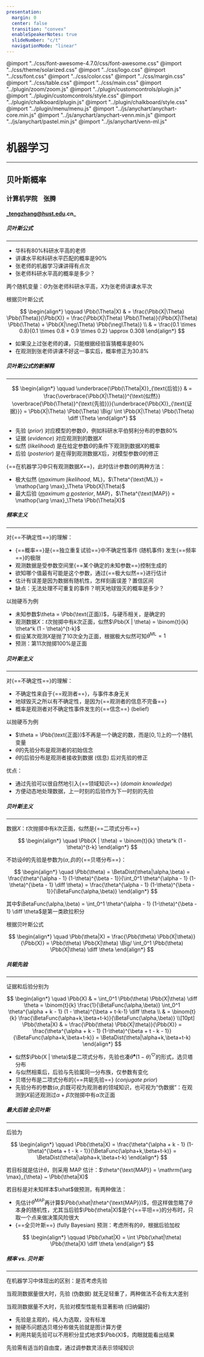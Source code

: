 ```yaml
---
presentation:
  margin: 0
  center: false
  transition: "convex"
  enableSpeakerNotes: true
  slideNumber: "c/t"
  navigationMode: "linear"
---
```


@import "../css/font-awesome-4.7.0/css/font-awesome.css"
@import "../css/theme/solarized.css"
@import "../css/logo.css"
@import "../css/font.css"
@import "../css/color.css"
@import "../css/margin.css"
@import "../css/table.css"
@import "../css/main.css"
@import "../plugin/zoom/zoom.js"
@import "../plugin/customcontrols/plugin.js"
@import "../plugin/customcontrols/style.css"
@import "../plugin/chalkboard/plugin.js"
@import "../plugin/chalkboard/style.css"
@import "../plugin/menu/menu.js"
@import "../js/anychart/anychart-core.min.js"
@import "../js/anychart/anychart-venn.min.js"
@import "../js/anychart/pastel.min.js"
@import "../js/anychart/venn-ml.js"

<!-- slide data-notes="" -->

<div class="bottom20"></div>

# 机器学习

<hr class="width50 center">

## 贝叶斯概率

<div class="bottom8"></div>

### 计算机学院 &nbsp;&nbsp; 张腾

#### _tengzhang@hust.edu.cn_

<!-- slide data-notes="" -->

##### 贝叶斯公式

---

- 华科有$80\%$科研水平高的老师
- 讲课水平和科研水平匹配的概率是$90\%$
- 张老师的机器学习课讲得有点次
- 张老师科研水平高的概率是多少？

两个随机变量：$\Theta$为张老师科研水平高，$X$为张老师讲课水平次

根据贝叶斯公式

$$
\begin{align*}
    \qquad \Pbb(\Theta|X) & = \frac{\Pbb(X|\Theta) \Pbb(\Theta)}{\Pbb(X)} = \frac{\Pbb(X|\Theta) \Pbb(\Theta)}{\Pbb(X|\Theta) \Pbb(\Theta) + \Pbb(X|\neg\Theta) \Pbb(\neg\Theta)} \\
    & = \frac{0.1 \times 0.8}{0.1 \times 0.8 + 0.9 \times 0.2} \approx 0.308
\end{align*}
$$

- 如果没上过张老师的课，只能根据经验盲猜概率是$80\%$
- 在观测到张老师讲课不好这一事实后，概率修正为$30.8\%$

<!-- slide vertical=true data-notes="" -->

##### 贝叶斯公式的新解释

---

$$
\begin{align*}
    \qquad \underbrace{\Pbb(\Theta|X)}_{\text{后验}} & = \frac{\overbrace{\Pbb(X|\Theta)}^{\text{似然}} \overbrace{\Pbb(\Theta)}^{\text{先验}}}{\underbrace{\Pbb(X)}_{\text{证据}}} = \Pbb(X|\Theta) \Pbb(\Theta) \Big/ \int \Pbb(X|\Theta) \Pbb(\Theta) \diff \Theta
\end{align*}
$$

- 先验 (_prior_) 对应模型的参数$\Theta$，例如科研水平伯努利分布的参数$80\%$
- 证据 (_evidence_) 对应观测到的数据$X$
- 似然 (_likelihood_) 是在给定参数$\Theta$的条件下观测到数据$X$的概率
- 后验 (_posterior_) 是在得到观测数据$X$后，对模型参数$\Theta$的修正

<div class="top2"></div>

{==在机器学习中只有观测数据$X$==}，此时估计参数$\Theta$的两种方法：

- 极大似然 (_<u>m</u>aximum <u>l</u>ikelihood_, ML)，$\Theta^{\text{ML}} = \mathop{\arg \max}_\Theta \Pbb(X|\Theta)$
- 最大后验 (_<u>m</u>aximum <u>a</u> <u>p</u>osterior_, MAP)，$\Theta^{\text{MAP}} = \mathop{\arg \max}_\Theta \Pbb(\Theta|X)$

<!-- slide data-notes="" -->

##### 频率主义

---

对{==不确定性==}的理解：

- {==概率==}是{==独立重复试验==}中不确定性事件 (随机事件) 发生{==频率==}的极限
- 观测数据是受参数空间里{==某个确定的未知参数==}控制生成的
- 欲知哪个值最有可能是这个参数，通过{==极大似然==}进行估计
- 估计有误差是因为数据有随机性，怎样刻画误差？置信区间
- 缺点：无法处理不可重复的事件？明天地球毁灭的概率是多少？

<div class="top2"></div>

以抛硬币为例

- 未知参数$\theta = \Pbb(\text{正面})$，与硬币相关，是确定的
- 观测数据$X$：$t$次抛掷中有$k$次正面，似然$\Pbb(X | \theta) = \binom{t}{k} \theta^k (1 - \theta)^{t-k}$
- 假设某次观测$X$是抛了$10$次全为正面，根据极大似然可知$\theta^{\text{ML}} = 1$
- 预测：第$11$次抛掷$100\%$是正面

<!-- slide data-notes="" -->

##### 贝叶斯主义

---

对{==不确定性==}的理解：

- 不确定性来自于{==观测者==}，与事件本身无关
- 地球毁灭之所以有不确定性，是因为{==观测者的信息不完备==}
- 概率是观测者对不确定性事件发生的{==信念==} (belief)

<div class="top2"></div>

以抛硬币为例

- $\theta = \Pbb(\text{正面})$不再是一个确定的数，而是$[0,1]$上的一个随机变量
- $\theta$的先验分布是观测者的初始信念
- $\theta$的后验分布是观测者接收到数据 (信息) 后对先验的修正

<div class="top2"></div>

优点：

- 通过先验可以很自然地引入{==领域知识==} (_domain knowledge_)
- 方便动态地处理数据，上一时刻的后验作为下一时刻的先验

<!-- slide vertical=true data-notes="" -->

##### 贝叶斯主义

---

数据$X$：$t$次抛掷中有$k$次正面，似然是{==二项式分布==}

$$
\begin{align*}
    \quad \Pbb(X | \theta) = \binom{t}{k} \theta^k (1 - \theta)^{t-k}
\end{align*}
$$

<div class="top-2"></div>

不妨设$\theta$的先验是参数为$(\alpha,\beta)$的{==贝塔分布==}：

$$
\begin{align*}
    \quad \Pbb(\theta) = \BetaDist(\theta|\alpha,\beta) = \frac{\theta^{\alpha - 1} (1-\theta)^{\beta - 1}}{\int_0^1 \theta^{\alpha - 1} (1-\theta)^{\beta - 1} \diff \theta} = \frac{\theta^{\alpha - 1} (1-\theta)^{\beta - 1}}{\BetaFunc(\alpha,\beta)}
\end{align*}
$$

<div class="top-4"></div>

其中$\BetaFunc(\alpha,\beta) = \int_0^1 \theta^{\alpha - 1} (1-\theta)^{\beta - 1} \diff \theta$是第一类欧拉积分

根据贝叶斯公式

$$
\begin{align*}
    \quad \Pbb(\theta|X) = \frac{\Pbb(\theta) \Pbb(X|\theta)}{\Pbb(X)} = \Pbb(\theta) \Pbb(X|\theta) \Big/ \int_0^1 \Pbb(\theta) \Pbb(X|\theta) \diff \theta
\end{align*}
$$

<!-- slide data-notes="" -->

##### 共轭先验

---

证据和后验分别为

$$
\begin{align*}
    \quad \Pbb(X) & = \int_0^1 \Pbb(\theta) \Pbb(X|\theta) \diff \theta = \binom{t}{k} \frac{1}{\BetaFunc(\alpha,\beta)} \int_0^1  \theta^{\alpha + k - 1} (1 - \theta)^{\beta + t-k-1} \diff \theta \\
    & = \binom{t}{k} \frac{\BetaFunc(\alpha+k,\beta+t-k)}{\BetaFunc(\alpha,\beta)} \\[10pt]
    \Pbb(\theta|X) & = \frac{\Pbb(\theta) \Pbb(X|\theta)}{\Pbb(X)} = \frac{\theta^{\alpha + k - 1} (1-\theta)^{\beta + t - k - 1}}{\BetaFunc(\alpha+k,\beta+t-k)} = \BetaDist(\theta|\alpha+k,\beta+t-k)
\end{align*}
$$

- 似然$\Pbb(X | \theta)$是二项式分布，先验也凑$\theta^\spadesuit (1-\theta)^\heartsuit$的形式，选贝塔分布
- 与似然相乘后，后验与先验属同一分布族，仅参数有变化
- 贝塔分布是二项式分布的{==共轭先验==} (_conjugate prior_)
- 先验分布的参数$(\alpha,\beta)$既可视为观测者的领域知识，也可视为“伪数据”：在观测到$X$前还观测过$\alpha+\beta$次抛掷中有$\alpha$次正面

<!-- slide vertical=true data-notes="" -->

##### 最大后验 全贝叶斯

---

后验为

$$
\begin{align*}
    \qquad \Pbb(\theta|X) = \frac{\theta^{\alpha + k - 1} (1-\theta)^{\beta + t - k - 1}}{\BetaFunc(\alpha+k,\beta+t-k)} = \BetaDist(\theta|\alpha+k,\beta+t-k)
\end{align*}
$$

<div class="top-2"></div>

若目标就是估计$\theta$，则采用 MAP 估计：$\theta^{\text{MAP}} = \mathrm{\arg \max}_{\theta} ~ \Pbb(\theta|X)$

若目标是对未知样本$\xhat$做预测，有两种做法：

- 先估计$\theta^{\text{MAP}}$再计算$\Pbb(\xhat|\theta^{\text{MAP}})$，但这样做忽略了$\theta$本身的随机性，尤其当后验$\Pbb(\theta|X)$是个{==平坦==}的分布时，只取一个点来做决策风险很大
- {==全贝叶斯==} (fully Bayesian) 预测：考虑所有的$\theta$，根据后验加权

<div class="top2"></div>

$$
\begin{align*}
    \qquad \Pbb(\xhat|X) = \int \Pbb(\xhat|\theta) \Pbb(\theta|X) \diff \theta
\end{align*}
$$

<!-- slide data-notes="" -->

##### 频率 _vs._ 贝叶斯

---

在机器学习中体现出的区别：是否考虑先验

当观测数据量很大时，先验 (伪数据) 就无足轻重了，两种做法不会有太大差别

当观测数据量不大时，先验对模型性能有显著影响 (归纳偏好)

- 先验是主观的，纯人为选取，没有标准
- 抛硬币问题选贝塔分布做先验就是图计算方便
- 利用共轭先验可以不用积分显式地求$\Pbb(X)$，肉眼就能看出结果

<div class="top2"></div>

先验需有适当的自由度，通过调参数灵活表示领域知识
